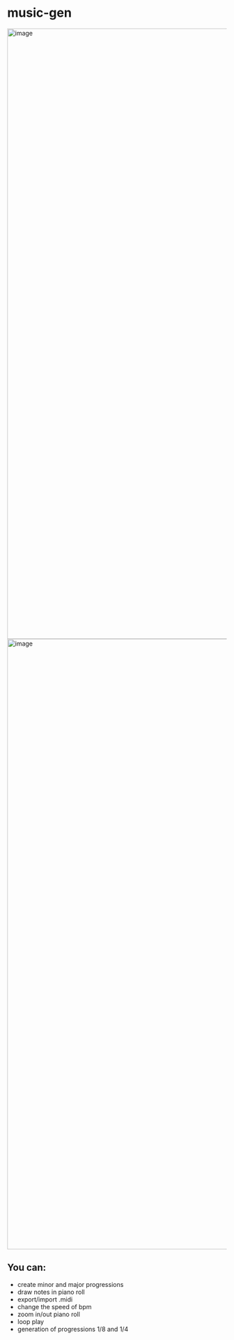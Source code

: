 # music-gen
<img width="1398" alt="image" src="https://github.com/Fut1le/music-gen/assets/43324348/a0f57b2d-66f1-4bc7-9916-d4f753d27151">
<img width="1398" alt="image" src="https://github.com/Fut1le/music-gen/assets/43324348/ac4dec86-892b-47c2-94f1-29a76e92ab88">

## You can:
- create minor and major progressions
- draw notes in piano roll
- export/import .midi
- change the speed of bpm
- zoom in/out piano roll
- loop play
- generation of progressions 1/8 and 1/4
